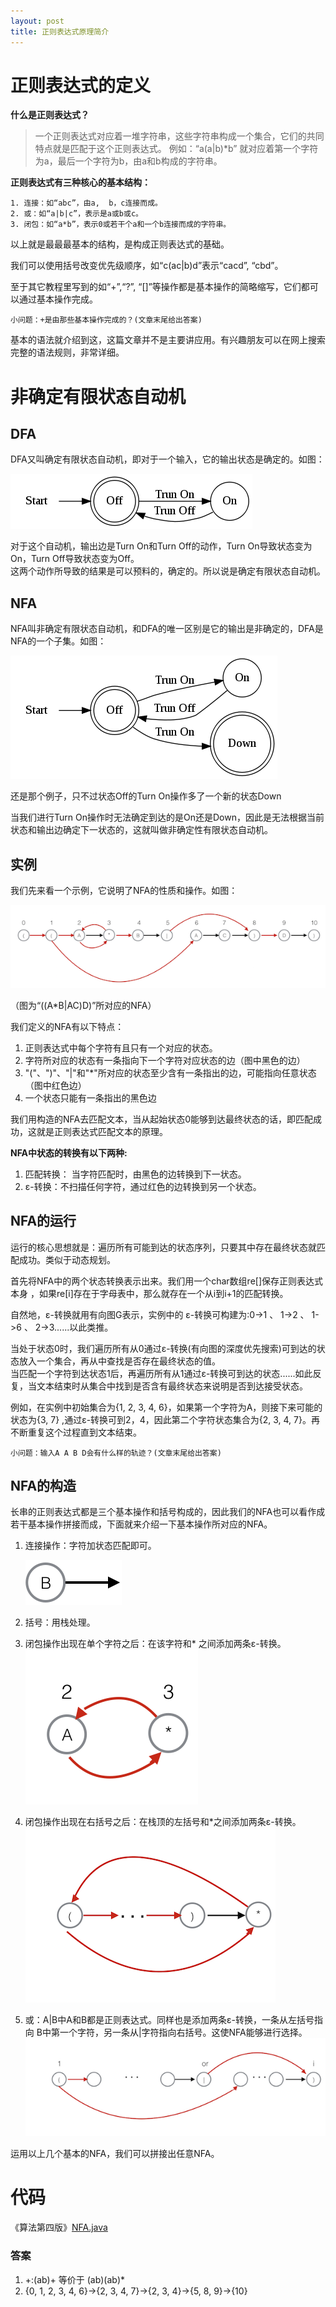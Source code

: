 ```yaml
---
layout: post
title: 正则表达式原理简介
---
```

  
# 正则表达式的定义

**什么是正则表达式？**
> 一个正则表达式对应着一堆字符串，这些字符串构成一个集合，它们的共同特点就是匹配于这个正则表达式。
例如：“a(a|b)*b” 就对应着第一个字符为a，最后一个字符为b，由a和b构成的字符串。

**正则表达式有三种核心的基本结构：**

    1. 连接：如“abc”，由a,  b，c连接而成。
    2. 或：如“a|b|c”，表示是a或b或c。
    3. 闭包：如“a*b”，表示0或若干个a和一个b连接而成的字符串。

以上就是最最最基本的结构，是构成正则表达式的基础。

我们可以使用括号改变优先级顺序，如“c(ac\|b)d”表示“cacd”, “cbd”。

至于其它教程里写到的如“+”,“?”, “[]”等操作都是基本操作的简略缩写，它们都可以通过基本操作完成。

    小问题：+是由那些基本操作完成的？(文章末尾给出答案)

基本的语法就介绍到这，这篇文章并不是主要讲应用。有兴趣朋友可以在网上搜索完整的语法规则，非常详细。

# 非确定有限状态自动机

## DFA

DFA又叫确定有限状态自动机，即对于一个输入，它的输出状态是确定的。如图：  

![](/images/post/regular-expression/DFA.png)  

对于这个自动机，输出边是Turn On和Turn Off的动作，Turn On导致状态变为On，Turn Off导致状态变为Off。  
这两个动作所导致的结果是可以预料的，确定的。所以说是确定有限状态自动机。

## NFA

NFA叫非确定有限状态自动机，和DFA的唯一区别是它的输出是非确定的，DFA是NFA的一个子集。如图：

![](/images/post/regular-expression/NFA.png)

还是那个例子，只不过状态Off的Turn On操作多了一个新的状态Down  

当我们进行Turn On操作时无法确定到达的是On还是Down，因此是无法根据当前状态和输出边确定下一状态的，这就叫做非确定性有限状态自动机。

## 实例  

我们先来看一个示例，它说明了NFA的性质和操作。如图：  

![](/images/post/regular-expression/NFAexample.png)  

（图为“((A*B\|AC)D)”所对应的NFA）
  
我们定义的NFA有以下特点：

1. 正则表达式中每个字符有且只有一个对应的状态。
2. 字符所对应的状态有一条指向下一个字符对应状态的边（图中黑色的边）
3. "("、")"、"\|"和"*"所对应的状态至少含有一条指出的边，可能指向任意状态（图中红色边）
4. 一个状态只能有一条指出的黑色边  

我们用构造的NFA去匹配文本，当从起始状态0能够到达最终状态的话，即匹配成功，这就是正则表达式匹配文本的原理。  

**NFA中状态的转换有以下两种:**

1. 匹配转换： 当字符匹配时，由黑色的边转换到下一状态。
2. ε-转换：不扫描任何字符，通过红色的边转换到另一个状态。  

## NFA的运行  

运行的核心思想就是：遍历所有可能到达的状态序列，只要其中存在最终状态就匹配成功。类似于动态规划。

首先将NFA中的两个状态转换表示出来。我们用一个char数组re[]保存正则表达式本身 ，如果re[i]存在于字母表中，那么就存在一个从i到i+1的匹配转换。

自然地，ε-转换就用有向图G表示，实例中的 ε-转换可构建为:0->1 、 1->2 、  1->6 、   2->3......以此类推。  

当处于状态0时，我们遍历所有从0通过ε-转换(有向图的深度优先搜索)可到达的状态放入一个集合，再从中查找是否存在最终状态的值。  
当匹配一个字符到达状态1后，再遍历所有从1通过ε-转换可到达的状态......如此反复，当文本结束时从集合中找到是否含有最终状态来说明是否到达接受状态。  

例如，在实例中初始集合为{1, 2, 3, 4, 6}，如果第一个字符为A，则接下来可能的状态为{3, 7} ,通过ε-转换可到2，4，因此第二个字符状态集合为{2, 3, 4, 7}。再不断重复这个过程直到文本结束。

    小问题：输入A A B D会有什么样的轨迹？(文章末尾给出答案)

## NFA的构造  

长串的正则表达式都是三个基本操作和括号构成的，因此我们的NFA也可以看作成若干基本操作拼接而成，下面就来介绍一下基本操作所对应的NFA。  

1. 连接操作：字符加状态匹配即可。

      ![](/images/post/regular-expression/connect.png)  

2. 括号：用栈处理。
3. 闭包操作出现在单个字符之后：在该字符和\* 之间添加两条ε-转换。  
            ![](/images/post/regular-expression/closure.png)  

4. 闭包操作出现在右括号之后：在栈顶的左括号和\*之间添加两条ε-转换。  
            ![](/images/post/regular-expression/closure_expression.png)  
5. 或：A\|B中A和B都是正则表达式。同样也是添加两条ε-转换，一条从左括号指向
B中第一个字符，另一条从\|字符指向右括号。这使NFA能够进行选择。![](/images/post/regular-expression/or.png)

运用以上几个基本的NFA，我们可以拼接出任意NFA。  

# 代码  

《算法第四版》[NFA.java](http://algs4.cs.princeton.edu/54regexp/NFA.java.html)  

### 答案

1. +:(ab)+ 等价于 (ab)(ab)*
2. {0, 1, 2, 3, 4, 6}->{2, 3, 4, 7}->{2, 3, 4}->{5, 8, 9}->{10}
